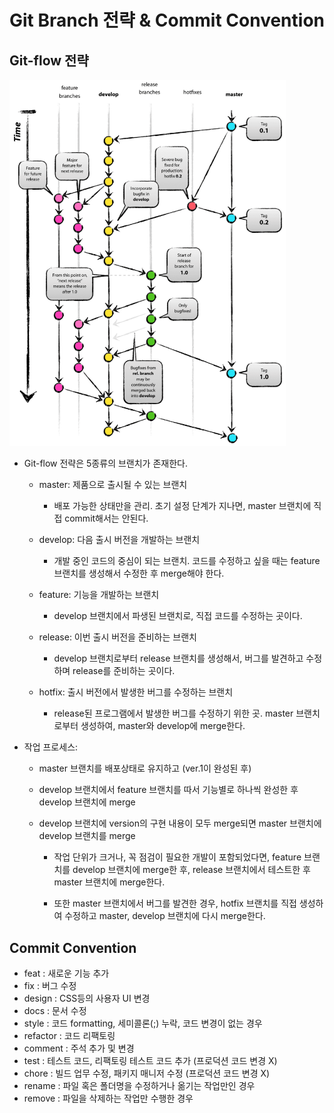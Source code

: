 # Git Branch 전략 & Commit Convention

## Git-flow 전략

<img title="" src="./git-flow.png" alt="" width="442" data-align="center">

- Git-flow 전략은 5종류의 브랜치가 존재한다.
  
  - master: 제품으로 출시될 수 있는 브랜치
    
    - 배포 가능한 상태만을 관리. 초기 설정 단계가 지나면, master 브랜치에 직접 commit해서는 안된다.
  
  - develop: 다음 출시 버전을 개발하는 브랜치
    
    - 개발 중인 코드의 중심이 되는 브랜치. 코드를 수정하고 싶을 때는 feature 브랜치를 생성해서 수정한 후 merge해야 한다.
  
  - feature: 기능을 개발하는 브랜치
    
    - develop 브랜치에서 파생된 브랜치로, 직접 코드를 수정하는 곳이다.
  
  - release: 이번 출시 버전을 준비하는 브랜치
    
    - develop 브랜치로부터 release 브랜치를 생성해서, 버그를 발견하고 수정하며 release를 준비하는 곳이다.
  
  - hotfix: 출시 버전에서 발생한 버그를 수정하는 브랜치
    
    - release된 프로그램에서 발생한 버그를 수정하기 위한 곳. master 브랜치로부터 생성하여, master와 develop에 merge한다.



- 작업 프로세스:
  
  - master 브랜치를 배포상태로 유지하고 (ver.1이 완성된 후)
  
  - develop 브랜치에서 feature 브랜치를 따서 기능별로 하나씩 완성한 후 develop 브랜치에 merge
  
  - develop 브랜치에 version의 구현 내용이 모두 merge되면 master 브랜치에 develop 브랜치를 merge
    
    - 작업 단위가 크거나, 꼭 점검이 필요한 개발이 포함되었다면, feature 브랜치를 develop 브랜치에 merge한 후, release 브랜치에서 테스트한 후 master 브랜치에 merge한다.
    
    - 또한 master 브랜치에서 버그를 발견한 경우, hotfix 브랜치를 직접 생성하여 수정하고 master, develop 브랜치에 다시 merge한다.



## Commit Convention

- feat : 새로운 기능 추가
- fix : 버그 수정
- design : CSS등의 사용자 UI 변경
- docs : 문서 수정
- style : 코드 formatting, 세미콜론(;) 누락, 코드 변경이 없는 경우
- refactor : 코드 리팩토링
- comment : 주석 추가 및 변경
- test : 테스트 코드, 리팩토링 테스트 코드 추가 (프로덕션 코드 변경 X)
- chore : 빌드 업무 수정, 패키지 매니저 수정 (프로덕션 코드 변경 X)
- rename : 파일 혹은 폴더명을 수정하거나 옮기는 작업만인 경우
- remove : 파일을 삭제하는 작업만 수행한 경우


